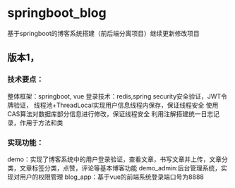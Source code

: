 # springboot_blog
基于springboot的博客系统搭建（前后端分离项目）继续更新修改项目

## 版本1， 
### 技术要点：
整体框架：springboot, vue
登录技术：redis,spring security安全验证，JWT令牌验证，
线程池+ThreadLocal实现用户信息线程内保存，保证线程安全
使用CAS算法对数据库部分信息进行修改，保证线程安全
利用注解搭建统一日志记录，作用于方法和类

### 实现功能：
demo：实现了博客系统中的用户登录验证，查看文章，书写文章并上传，文章分类，文章标签分类，点赞，评论等基本博客功能
demo_admin:后台管理系统，实现对用户的权限管理
blog_app：基于vue的前端系统登录端口号为8888
